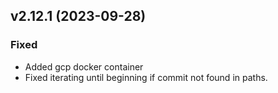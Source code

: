 ## v2.12.1 (2023-09-28)
### Fixed
* Added gcp docker container
* Fixed iterating until beginning if commit not found in paths.